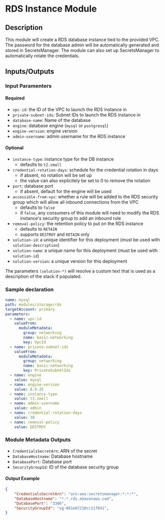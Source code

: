 # RDS Instance Module

## Description

This module will create a RDS database instance tied to the provided VPC.
The password for the database admin will be automatically generated and stored in SecretsManager.
The module can also set up SecretsManager to automatically rotate the credentials.

## Inputs/Outputs

### Input Paramenters

#### Required

- `vpc-id`: the ID of the VPC to launch the RDS instance in
- `private-subnet-ids`: Subnet IDs to launch the RDS instance in
- `database-name`: Name of the database
- `engine`: database engine (`mysql` or `postgresql`)
- `engine-version`: engine version
- `admin-username`: admin username for the RDS instance

#### Optional

- `instance-type`: instance type for the DB instance
  - defaults to `t2.small`
- `credential-rotation-days`: schedule for the credential rotation in days
  - if absent, no rotation will be set up
  - the value can also explicitely be set to 0 to remove the rotation
- `port`: database port
  - if absent, default for the engine will be used
- `accessible-from-vpc`: whether a rule will be added to the RDS security group which will allow all inbound connections from the VPC
  - defaults to `false`
  - if `false`, any consumers of this module will need to modify the RDS instance's security group to add an inbound rule
- `removal-policy`: the retention policy to put on the RDS instance
  - defaults to `RETAIN`
  - supports `DESTROY` and `RETAIN` only
- `solution-id`: a unique identifier for this deployment (must be used with `solution-description`)
- `solution-name`: a unique name for this deployment (must be used with `solution-id`)
- `solution-version`: a unique version for this deployment

The parameters `(solution-*)` will resolve a custom text that is used as a description of the stack if populated.

### Sample declaration

```yaml
name: mysql
path: modules/storage/rds
targetAccount: primary
parameters:
  - name: vpc-id
    valueFrom:
      moduleMetadata:
        group: networking
        name: basic-networking
        key: VpcId
  - name: private-subnet-ids
    valueFrom:
      moduleMetadata:
        group: networking
        name: basic-networking
        key: PrivateSubnetIds
  - name: engine
    value: mysql
  - name: engine-version
    value: 8.0.35
  - name: instance-type
    value: t3.small
  - name: admin-username
    value: admin
  - name: credential-rotation-days
    value: 30
  - name: removal-policy
    value: DESTROY
```


### Module Metadata Outputs

- `CredentialsSecretArn`: ARN of the secret
- `DatabaseHostname`: Database hostname
- `DatabasePort`: Database port
- `SecurityGroupId`: ID of the database security group

#### Output Example

```json
{
    "CredentialsSecretArn": "arn:aws:secretsmanager:*:*:*",
    "DatabaseHostname": "*.*.rds.amazonaws.com",
    "DatabasePort": "3306",
    "SecurityGroupId": "sg-061e67210cc11f841",
}
```
